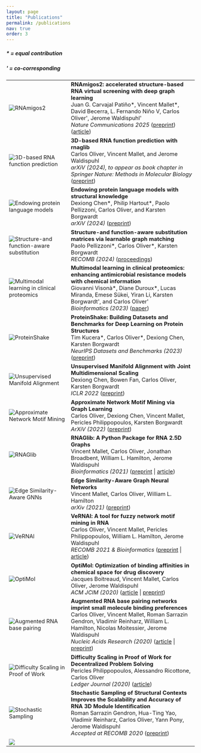 ```yaml
---
layout: page
title: "Publications"
permalink: /publications
nav: true
order: 3
---
```


<head>
<style>
/* General table styling */
.publications-table {
    width: 100%;
    border-collapse: collapse;
    font-size: 11pt;
}

/* Image styling */
.pub-img {
    width: 180px; /* Fixed width for consistency */
    height: 120px; /* Fixed height for consistency */
    object-fit: cover; /* Scales images proportionally */
    border: 1px solid #787878; /* Subtle border */
    border-radius: 5px; /* Rounded corners */
}

/* Table cell styling */
td {
    padding: 15px; /* Spacing for readability */
    vertical-align: top; /* Align text to top */
}

/* Bold titles */
b {
    font-size: 12pt;
}

/* Responsive design for mobile */
@media (max-width: 600px) {
    .publications-table tr {
        display: block; /* Stack rows vertically */
        margin-bottom: 20px; /* Space between entries */
    }
    .publications-table td {
        display: block; /* Stack cells vertically */
        width: 100%; /* Full width on mobile */
        padding: 10px; /* Adjust padding */
    }
    .pub-img {
        width: 150px; /* Slightly smaller on mobile */
        height: 100px;
        margin: 0 auto; /* Center image */
        display: block;
    }
}
</style>
</head>

<h5>* = equal contribution</h5>
<h5>' = co-corresponding</h5>

<table class="publications-table">
  <tr>
    <td><img src="/assets/rnamigos2.png" class="pub-img" alt="RNAmigos2"></td>
    <td><b>RNAmigos2: accelerated structure-based RNA virtual screening with deep graph learning</b><br>
    Juan G. Carvajal Patiño*, Vincent Mallet*, David Becerra, L. Fernando Niño V, Carlos Oliver', Jerome Waldispuhl'<br>
    <i>Nature Communications 2025</i> (<a href="https://www.biorxiv.org/content/10.1101/2023.11.23.568394v3">preprint</a>) (<a href="https://www.nature.com/articles/s41467-025-57852-0">article</a>)</td>
  </tr>
  <tr>
    <td><img src="/assets/book.png" class="pub-img" alt="3D-based RNA function prediction"></td>
    <td><b>3D-based RNA function prediction with rnaglib</b><br>
    Carlos Oliver, Vincent Mallet, and Jerome Waldispuhl<br>
    <i>arXiV (2024), to appear as book chapter in Springer Nature: Methods in Molecular Biology</i> (<a href="https://arxiv.org/pdf/2402.09330.pdf">preprint</a>)</td>
  </tr>
  <tr>
    <td><img src="/assets/pst.png" class="pub-img" alt="Endowing protein language models"></td>
    <td><b>Endowing protein language models with structural knowledge</b><br>
    Dexiong Chen*, Philip Hartout*, Paolo Pellizzoni, Carlos Oliver, and Karsten Borgwardt<br>
    <i>arXiV (2024)</i> (<a href="https://arxiv.org/pdf/2401.14819.pdf">preprint</a>)</td>
  </tr>
  <tr>
    <td><img src="/assets/gmsm.png" class="pub-img" alt="Structure-and function-aware substitution"></td>
    <td><b>Structure-and function-aware substitution matrices via learnable graph matching</b><br>
    Paolo Pellizzoni*, Carlos Oliver*, Karsten Borgwardt<br>
    <i>RECOMB (2024)</i> (<a href="https://link.springer.com/chapter/10.1007/978-1-0716-3989-4_18">proceedings</a>)</td>
  </tr>
  <tr>
    <td><img src="/assets/amr.png" class="pub-img" alt="Multimodal learning in clinical proteomics"></td>
    <td><b>Multimodal learning in clinical proteomics: enhancing antimicrobial resistance models with chemical information</b><br>
    Giovanni Visonà*, Diane Duroux*, Lucas Miranda, Emese Sükei, Yiran Li, Karsten Borgwardt', and Carlos Oliver'<br>
    <i>Bioinformatics (2023)</i> (<a href="https://academic.oup.com/bioinformatics/article/39/12/btad717/7450077">paper</a>)</td>
  </tr>
  <tr>
    <td><img src="/assets/ps_logo.png" class="pub-img" alt="ProteinShake"></td>
    <td><b>ProteinShake: Building Datasets and Benchmarks for Deep Learning on Protein Structures</b><br>
    Tim Kucera*, Carlos Oliver*, Dexiong Chen, Karsten Borgwardt<br>
    <i>NeurIPS Datasets and Benchmarks (2023)</i> (<a href="https://openreview.net/pdf?id=27vPcG4vKV">preprint</a>)</td>
  </tr>
  <tr>
    <td><img src="/assets/mds.png" class="pub-img" alt="Unsupervised Manifold Alignment"></td>
    <td><b>Unsupervised Manifold Alignment with Joint Multidimensional Scaling</b><br>
    Dexiong Chen, Bowen Fan, Carlos Oliver, Karsten Borgwardt<br>
    <i>ICLR 2022</i> (<a href="https://arxiv.org/abs/2207.02968">preprint</a>)</td>
  </tr>
  <tr>
    <td><img src="/assets/motifiesta.png" class="pub-img" alt="Approximate Network Motif Mining"></td>
    <td><b>Approximate Network Motif Mining via Graph Learning</b><br>
    Carlos Oliver, Dexiong Chen, Vincent Mallet, Pericles Philippopoulos, Karsten Borgwardt<br>
    <i>ArXiV (2022)</i> (<a href="https://arxiv.org/abs/2206.01008">preprint</a>)</td>
  </tr>
  <tr>
    <td><img src="/assets/rgl_fig.png" class="pub-img" alt="RNAGlib"></td>
    <td><b>RNAGlib: A Python Package for RNA 2.5D Graphs</b><br>
    Vincent Mallet, Carlos Oliver, Jonathan Broadbent, William L. Hamilton, Jerome Waldispuhl<br>
    <i>Bioinformatics (2021)</i> (<a href="https://arxiv.org/abs/2109.04434">preprint</a> | <a href="https://academic.oup.com/bioinformatics/article/38/5/1458/6462185?login=true">article</a>)</td>
  </tr>
  <tr>
    <td><img src="/assets/relattentional.png" class="pub-img" alt="Edge Similarity-Aware GNNs"></td>
    <td><b>Edge Similarity-Aware Graph Neural Networks</b><br>
    Vincent Mallet, Carlos Oliver, William L. Hamilton<br>
    <i>arXiv (2021)</i> (<a href="https://arxiv.org/abs/2109.09432">preprint</a>)</td>
  </tr>
  <tr>
    <td><img src="/assets/vernal.png" class="pub-img" alt="VeRNAl"></td>
    <td><b>VeRNAl: A tool for fuzzy network motif mining in RNA</b><br>
    Carlos Oliver, Vincent Mallet, Pericles Philippopoulos, William L. Hamilton, Jerome Waldispuhl<br>
    <i>RECOMB 2021 & Bioinformatics</i> (<a href="https://arxiv.org/abs/2009.00664">preprint</a> | <a href="https://academic.oup.com/bioinformatics/advance-article-abstract/doi/10.1093/bioinformatics/btab768/6428528?redirectedFrom=fulltext">article</a>)</td>
  </tr>
  <tr>
    <td><img src="/assets/optimol.png" class="pub-img" alt="OptiMol"></td>
    <td><b>OptiMol: Optimization of binding affinities in chemical space for drug discovery</b><br>
    Jacques Boitreaud, Vincent Mallet, Carlos Oliver, Jerome Waldispuhl<br>
    <i>ACM JCIM (2020)</i> (<a href="https://pubs.acs.org/doi/10.1021/acs.jcim.0c00833">article</a> | <a href="https://www.biorxiv.org/content/10.1101/2020.05.23.112201v2">preprint</a>)</td>
  </tr>
  <tr>
    <td><img src="/assets/rnamigos.png" class="pub-img" alt="Augmented RNA base pairing"></td>
    <td><b>Augmented RNA base pairing networks imprint small molecule binding preferences</b><br>
    Carlos Oliver, Vincent Mallet, Roman Sarrazin Gendron, Vladimir Reinharz, William L. Hamilton, Nicolas Moitessier, Jerome Waldispuhl<br>
    <i>Nucleic Acids Research (2020)</i> (<a href="https://academic.oup.com/nar/article/doi/10.1093/nar/gkaa583/5870337">article</a> | <a href="https://www.biorxiv.org/content/10.1101/701326v3">preprint</a>)</td>
  </tr>
  <tr>
    <td><img src="/assets/dips.png" class="pub-img" alt="Difficulty Scaling in Proof of Work"></td>
    <td><b>Difficulty Scaling in Proof of Work for Decentralized Problem Solving</b><br>
    Pericles Philippopoulos, Alessandro Ricottone, Carlos Oliver<br>
    <i>Ledger Journal (2020)</i> (<a href="http://ledger.pitt.edu/ojs/ledger/article/view/194">article</a>)</td>
  </tr>
  <tr>
    <td><img src="/assets/bp2.png" class="pub-img" alt="Stochastic Sampling"></td>
    <td><b>Stochastic Sampling of Structural Contexts Improves the Scalability and Accuracy of RNA 3D Module Identification</b><br>
    Roman Sarrazin Gendron, Hua-Ting Yao, Vladimir Reinharz, Carlos Oliver, Yann Pony, Jerome Waldispuhl<br>
    <i>Accepted at RECOMB 2020</i> (<a href="https://www.biorxiv.org/content/biorxiv/early/2020/01/18/834762.full.pdf">preprint</a>)</td>
  </tr>
  <tr>
    <td><img src="/assets/tarlig.png" class
